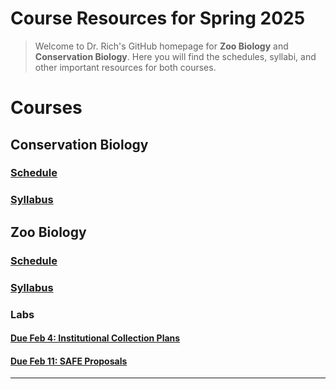 # Course Resources for Spring 2025

>Welcome to Dr. Rich's GitHub homepage for **Zoo Biology** and **Conservation Biology**. Here you will find the schedules, syllabi, and other important resources for both courses. 

# Courses

## Conservation Biology

### [Schedule](https://rich-molecular-health-lab.github.io/rich-courses/schedules/Schedule_ConBio.html)
 
### [Syllabus](https://rich-molecular-health-lab.github.io/rich-courses/syllabi/Syllabus_ConBio.html)


## Zoo Biology

### [Schedule](https://rich-molecular-health-lab.github.io/rich-courses/schedules/Schedule_ZooBio.html)

### [Syllabus](https://rich-molecular-health-lab.github.io/rich-courses/syllabi/Syllabus_ZooBio.html)

### Labs

#### [Due Feb 4: Institutional Collection Plans](https://rich-molecular-health-lab.github.io/rich-courses/assignments/zoobio/labs/LabW2_ICPs.html)

#### [Due Feb 11: SAFE Proposals](https://rich-molecular-health-lab.github.io/rich-courses/assignments/zoobio/labs/LabW3_SAFE.html)
---